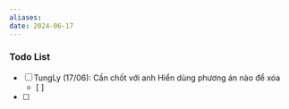 ```yaml
---
aliases: 
date: 2024-06-17
---
```


### Todo List
- [ ] TungLy (17/06): Cần chốt với anh Hiển dùng phương án nào để xóa
	- [ ] 
- [ ] 
